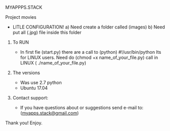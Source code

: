 MYAPPPS.STACK

Project movies

* LITLE CONFIGURATION!
  a) Need create a folder called (images)
  b) Need put all (.jpg) file inside this folder

1) To RUN

   * In first fie (start.py) there are a call to (python)
     #!/usr/bin/python
     Its for LINUX users.
     Need do (chmod +x name_of_your_file.py)
     call in LINUX ( ./name_of_your_file.py)

2) The versions
    * Was use 2.7 python
    * Ubuntu 17.04

3) Contact support:
    * If you have questions about or suggestions send e-mail to:
      (myapps.stack@gmail.com)

Thank you! Enjoy.

